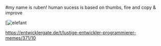 #my name is ruben! human sucess is based on thumbs, fire and copy & improve

[![elefant](https://entwicklergate.de/uploads/default/original/1X/b60780b0f928d234dbba8ad23d5580f52b738c0c.jpeg)

https://entwicklergate.de/t/lustige-entwickler-programmierer-memes/371/10
